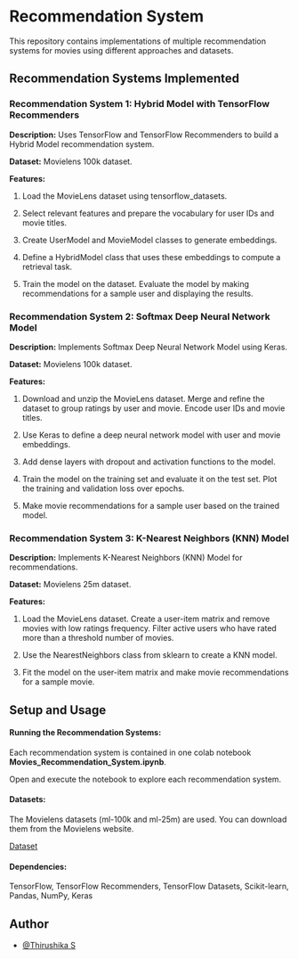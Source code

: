 # Recommendation System

This repository contains implementations of multiple recommendation systems for movies using different approaches and datasets.

## Recommendation Systems Implemented

### Recommendation System 1: Hybrid Model with TensorFlow Recommenders

**Description:** Uses TensorFlow and TensorFlow Recommenders to build a Hybrid Model recommendation system.

**Dataset:** Movielens 100k dataset.

**Features:**

1. Load the MovieLens dataset using tensorflow_datasets.

2. Select relevant features and prepare the vocabulary for user IDs and movie titles.

3. Create UserModel and MovieModel classes to generate embeddings.

4. Define a HybridModel class that uses these embeddings to compute a retrieval task.

5. Train the model on the dataset. Evaluate the model by making recommendations for a sample user and displaying the results.

### Recommendation System 2: Softmax Deep Neural Network Model

**Description:** Implements Softmax Deep Neural Network Model using Keras.

**Dataset:** Movielens 100k dataset.

**Features:**

1. Download and unzip the MovieLens dataset. Merge and refine the dataset to group ratings by user and movie. Encode user IDs and movie titles.

2. Use Keras to define a deep neural network model with user and movie embeddings.

3. Add dense layers with dropout and activation functions to the model.

4. Train the model on the training set and evaluate it on the test set. Plot the training and validation loss over epochs.

5. Make movie recommendations for a sample user based on the trained model.

### Recommendation System 3: K-Nearest Neighbors (KNN) Model

**Description:** Implements K-Nearest Neighbors (KNN) Model for recommendations.

**Dataset:** Movielens 25m dataset.

**Features:**

1. Load the MovieLens dataset. Create a user-item matrix and remove movies with low ratings frequency. Filter active users who have rated more than a threshold number of movies.

2. Use the NearestNeighbors class from sklearn to create a KNN model.

3. Fit the model on the user-item matrix and make movie recommendations for a sample movie.
## Setup and Usage

#### Running the Recommendation Systems:

Each recommendation system is contained in one colab notebook **Movies_Recommendation_System.ipynb**.

Open and execute the notebook to explore each recommendation system.

#### Datasets:

The Movielens datasets (ml-100k and ml-25m) are used. You can download them from the Movielens website.

[Dataset](https://grouplens.org/datasets/movielens/)

#### Dependencies:

TensorFlow, TensorFlow Recommenders, TensorFlow Datasets, Scikit-learn, Pandas, NumPy, Keras

## Author

- [@Thirushika S ](https://github.com/Thirushika24/)
